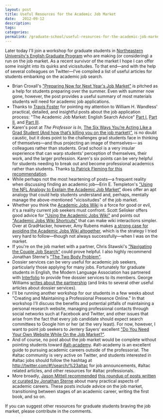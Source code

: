 ```yaml
---
layout: post
title: Useful Resources for the Academic Job Market
date:   2012-09-12
description: 
tags: 
categories: 
permalink: /graduate-school/useful-resources-for-the-academic-job-market/
---
```


Later today I'll join a workshop for graduate students in <a href="http://www.northeastern.edu/english/graduate/">Northeastern University's English Graduate Program</a> who are making (or considering) a run on the job market. As a recent survivor of the market I hope I can offer some insight into its quirks and vicissitudes. To that end—and with the help of several colleagues on Twitter—I've compiled a list of useful articles for students embarking on the academic job search.
<ul>
	<li>Brian Croxall's <a href="http://chronicle.com/blogs/profhacker/preparing-now-for-next-years-job-market/24065">"Preparing Now for Next Year's Job Market"</a> is pitched as a help for students preparing over the summer. Even with summer now gone, however, the post provides a useful summary of most materials students will need for academic job applications.</li>
	<li>Thanks to <a href="https://twitter.com/TravisMFoster/statuses/245868041110441986">Travis Foster</a> for pointing my attention to William H. Wandless' practical, detailed, and insightful posts about the job application process: "The Academic Job Market: English Search Advice" <a href="http://williamhwandless.wordpress.com/2008/10/25/the-academic-job-market-english-search-advice-part-i/">Part I</a>, <a href="http://williamhwandless.wordpress.com/2008/10/29/the-academic-job-market-english-search-advice-part-ii/">Part II</a>, and <a href="http://williamhwandless.wordpress.com/2008/10/31/the-academic-job-market-english-search-advice-part-iii/">Part III</a>.</li><!--more-->
	<li>Karen's post at <em>The Professor is In</em>, <a href="http://theprofessorisin.com/2012/07/12/the-six-ways-youre-acting-like-a-grad-student-and-how-thats-killing-you-on-the-job-market/">The Six Ways You’re Acting Like a Grad Student (And how that’s killing you on the job market)"</a>, is no doubt caustic, but it does point to the challenges grad students face in thinking of themselves—and thus projecting an image of themselves— as colleagues rather than students. Grad school is a very insular experience that can warp students' perception of themselves, their work, and the larger profession. Karen's six points can be very helpful for students needing to break out and become professional academics rather than students. Thanks <a href="https://twitter.com/PatrickCFleming/statuses/245896763167342592">to Patrick Fleming for this recommendation</a>.</li>
	<li>While perhaps not the most heartening of posts—a frequent reality when discussing finding an academic job—Erin E. Templeton's <a href="http://chronicle.com/blogs/profhacker/using-the-nfl-analogy-to-explain-the-academic-job-market/23788">"Using the NFL Analogy to Explain the Academic Job Market"</a> does offer an apt analogy that could help students understand and, perhaps, mentally manage the above-mentioned "vicissitudes" of the job market.</li>
	<li>Whether you think the <a href="http://academicjobs.wikia.com/wiki/Academic_Jobs_Wiki">Academic Jobs Wiki</a> is a force for good or evil, it's a reality current job seekers must confront. Scott Selisker offers good advice for <a href="http://chronicle.com/blogs/profhacker/using-the-academic-jobs-wiki/37313">"Using the Academic Jobs Wiki"</a> and points out <a href="http://chronicle.com/blogs/profhacker/academic-jobs-wiki-shortcuts/37326">"Academic Jobs Wiki Shortcuts"</a> that can make wiki interactions simpler. Over at GradHacker, however, Amy Rubens makes <a href="http://www.gradhacker.org/2012/05/25/on-not-knowing-why-i-avoided-the-academic-jobs-wiki/">a strong case for avoiding the Academic Jobs Wiki altogether</a>, which is the strategy I tried very hard to follow—though not always successfully—when I was on the market.</li>
	<li>If you're on the job market with a partner, Chris Stawski's <a href="http://www.gradhacker.org/2011/06/10/navigating-the-couple-job-search/">"Navigating the Couple Job Search"</a> could prove helpful. I also highly recommend Jonathan Sterne's <a href="http://sterneworks.org/academe/the-two-body-problem/">"The Two Body Problem"</a>.</li>
	<li>Dossier services can be very useful for academic job seekers, particularly those applying for many jobs. Fortunately for graduate students in English, the Modern Language Association has partnered with <a href="http://www.interfolio.com/">Interfolio</a> to provide free dossier services to its members. George Williams <a href="http://chronicle.com/blogs/profhacker/the-modern-language-association-teams-up-with-interfolio/40206">writes about the partnership</a> (and links to several other useful articles about dossier services).</li>
	<li>I'll be running another workshop for our students in a few weeks about "Creating and Maintaining a Professional Presence Online." In that workshop I'll discuss the benefits and potential pitfalls of maintaining a personal research website, managing professional contacts through social networks such at Facebook and Twitter, and other issues that arise from the fact that every job candidate should expect search committees to Google him or her (at the very least). For now, however, I want to point job seekers to Jentery Sayers' excellent <a href="http://chronicle.com/blogs/profhacker/do-you-need-your-own-website-while-on-the-job-market/35825">"Do You Need Your Own Website While On the Job Market?"</a>.</li>
	<li>And of course, no post about the job market would be complete without pointing students toward <a href="http://mediacommons.futureofthebook.org/alt-ac/">#alt-academy</a>. #alt-academy is an excellent guide to pursuing academic careers outside of the professoriat. The #altac community is very active on Twitter, and students interested in #altac jobs should follow the hashtag at <a href="http://twitter.com/#!/search/%23altac">http://twitter.com/#!/search/%23altac</a> for job announcements, #altac related articles, and other resources for #altac professionals.</li>
	<li>More broadly, <a href="https://twitter.com/jmittell/statuses/245882504618340353">Jason Mittell recommended</a> <a href="http://sterneworks.org/academe/">this roundup of posts written or curated by Jonathan Sterne</a> about many practical aspects of academic careers. These posts include advice on the job market, transitioning between stages of an academic career, writing the first book, and so on.</li>
</ul>
If you can suggest other resources for graduate students braving the job market, please contribute in the comments. 